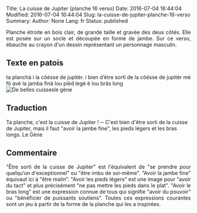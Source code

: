 Title: La cuisse de Jupiter (planche 16 verso)
Date: 2016-07-04 16:44:04
Modified: 2016-07-04 16:44:04
Slug: la-cuisse-de-jupiter-planche-16-verso
Summary: 
Author: None
Lang: fr
Status: published

<img style="float: right;" alt="" src="{static}/images/planche_16_verso.png"><p style="text-align:justify;">Planche étroite en bois clair, de grande taille et gravée des deux côtés. Elle est posée sur un socle et découpée en forme de jambe.  Sur ce verso, ébauche au crayon d'un dessin représentant un personnage masculin.</p>

## Texte en patois
ta planchà i la côésse de jupitèr. i bien d’ètre sortï de la côésse de jupitèr mè fô avè la jamba finâ lou pièd legé è lou brâs long   
                       le gène <img style="float: left;" alt="De belles cuisses" src="{static}/images/planche_16_verso-2.png">

## Traduction
Ta planche, c'est la cuisse de Jupiter !
─  C'est bien d'être sorti de la cuisse de Jupiter, mais il faut "avoir la jambe fine", les pieds légers et les bras longs.
 Le Gène

## Commentaire
<p style="text-align:justify;">"Être sorti de la cuisse de Jupiter" est l'équivalent de "se prendre pour quelqu’un d'exceptionnel" ou "être imbu de soi-même".
"Avoir la jambe fine" équivaut ici à "être malin". 
"Avoir les pieds légers" est une image pour "avoir du tact" et plus précisément "ne pas mettre les pieds dans le plat".
"Avoir le bras long" est une expression connue de tous qui signifie "avoir du pouvoir" ou "bénéficier de puissants soutiens".
Toutes ces expressions courantes sont un jeu à partir de la forme de la planche qui les a inspirées.</p>



